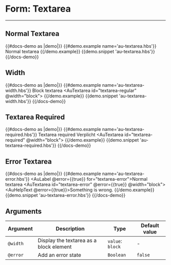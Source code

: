 # Form: Textarea

---

## Normal Textarea

{{#docs-demo as |demo|}}
  {{#demo.example name='au-textarea.hbs'}}
    <AuLabel for="textarea-regular">Normal textarea</AuLabel>
    <AuTextarea id="textarea-regular"></AuTextarea>
  {{/demo.example}}
  {{demo.snippet 'au-textarea.hbs'}}
{{/docs-demo}}

## Width

{{#docs-demo as |demo|}}
  {{#demo.example name='au-textarea-width.hbs'}}
    <AuLabel for="textarea-regular">Block textarea</AuLabel>
    <AuTextarea id="textarea-regular" @width="block"></AuTextarea>
  {{/demo.example}}
  {{demo.snippet 'au-textarea-width.hbs'}}
{{/docs-demo}}


## Textarea Required

{{#docs-demo as |demo|}}
  {{#demo.example name='au-textarea-required.hbs'}}
    <AuLabel for="textarea-required">Textarea required <AuPill>Verplicht</AuPill></AuLabel>
    <AuTextarea id="textarea-required" @width="block"></AuTextarea>
  {{/demo.example}}
  {{demo.snippet 'au-textarea-required.hbs'}}
{{/docs-demo}}


## Error Textarea

{{#docs-demo as |demo|}}
  {{#demo.example name='au-textarea-error.hbs'}}
    <AuLabel @error={{true}} for="textarea-error">Normal textarea</AuLabel>
    <AuTextarea id="textarea-error" @error={{true}} @width="block"></AuTextarea>
    <AuHelpText @error={{true}}>Something is wrong.</AuHelpText>
  {{/demo.example}}
  {{demo.snippet 'au-textarea-error.hbs'}}
{{/docs-demo}}

## Arguments

| Argument      | Description | Type | Default value |
| ------------- | ----------- | ---- | ------------- |
| `@width` | Display the textarea as a block element  | `value`: `block` | - |
| `@error` | Add an error state  | `Boolean` | `false` |
